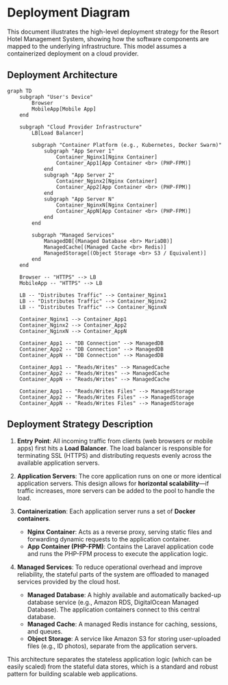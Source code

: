 # Deployment Diagram

This document illustrates the high-level deployment strategy for the Resort Hotel Management System, showing how the software components are mapped to the underlying infrastructure. This model assumes a containerized deployment on a cloud provider.

## Deployment Architecture

```mermaid
graph TD
    subgraph "User's Device"
        Browser
        MobileApp[Mobile App]
    end

    subgraph "Cloud Provider Infrastructure"
        LB[Load Balancer]

        subgraph "Container Platform (e.g., Kubernetes, Docker Swarm)"
            subgraph "App Server 1"
                Container_Nginx1[Nginx Container]
                Container_App1[App Container <br> (PHP-FPM)]
            end
            subgraph "App Server 2"
                Container_Nginx2[Nginx Container]
                Container_App2[App Container <br> (PHP-FPM)]
            end
            subgraph "App Server N"
                Container_NginxN[Nginx Container]
                Container_AppN[App Container <br> (PHP-FPM)]
            end
        end

        subgraph "Managed Services"
            ManagedDB[(Managed Database <br> MariaDB)]
            ManagedCache[(Managed Cache <br> Redis)]
            ManagedStorage[(Object Storage <br> S3 / Equivalent)]
        end
    end

    Browser -- "HTTPS" --> LB
    MobileApp -- "HTTPS" --> LB

    LB -- "Distributes Traffic" --> Container_Nginx1
    LB -- "Distributes Traffic" --> Container_Nginx2
    LB -- "Distributes Traffic" --> Container_NginxN

    Container_Nginx1 --> Container_App1
    Container_Nginx2 --> Container_App2
    Container_NginxN --> Container_AppN

    Container_App1 -- "DB Connection" --> ManagedDB
    Container_App2 -- "DB Connection" --> ManagedDB
    Container_AppN -- "DB Connection" --> ManagedDB

    Container_App1 -- "Reads/Writes" --> ManagedCache
    Container_App2 -- "Reads/Writes" --> ManagedCache
    Container_AppN -- "Reads/Writes" --> ManagedCache

    Container_App1 -- "Reads/Writes Files" --> ManagedStorage
    Container_App2 -- "Reads/Writes Files" --> ManagedStorage
    Container_AppN -- "Reads/Writes Files" --> ManagedStorage
```

## Deployment Strategy Description

1.  **Entry Point**: All incoming traffic from clients (web browsers or mobile apps) first hits a **Load Balancer**. The load balancer is responsible for terminating SSL (HTTPS) and distributing requests evenly across the available application servers.

2.  **Application Servers**: The core application runs on one or more identical application servers. This design allows for **horizontal scalability**—if traffic increases, more servers can be added to the pool to handle the load.

3.  **Containerization**: Each application server runs a set of **Docker containers**.
    -   **Nginx Container**: Acts as a reverse proxy, serving static files and forwarding dynamic requests to the application container.
    -   **App Container (PHP-FPM)**: Contains the Laravel application code and runs the PHP-FPM process to execute the application logic.

4.  **Managed Services**: To reduce operational overhead and improve reliability, the stateful parts of the system are offloaded to managed services provided by the cloud host.
    -   **Managed Database**: A highly available and automatically backed-up database service (e.g., Amazon RDS, DigitalOcean Managed Database). The application containers connect to this central database.
    -   **Managed Cache**: A managed Redis instance for caching, sessions, and queues.
    -   **Object Storage**: A service like Amazon S3 for storing user-uploaded files (e.g., ID photos), separate from the application servers.

This architecture separates the stateless application logic (which can be easily scaled) from the stateful data stores, which is a standard and robust pattern for building scalable web applications.
